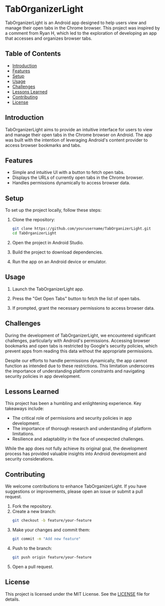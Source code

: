 # TabOrganizerLight

TabOrganizerLight is an Android app designed to help users view and manage their open tabs in the Chrome browser. This project was inspired by a comment from Ryan H, which led to the exploration of developing an app that accesses and organizes browser tabs.

## Table of Contents
- [Introduction](#introduction)
- [Features](#features)
- [Setup](#setup)
- [Usage](#usage)
- [Challenges](#challenges)
- [Lessons Learned](#lessons-learned)
- [Contributing](#contributing)
- [License](#license)

## Introduction

TabOrganizerLight aims to provide an intuitive interface for users to view and manage their open tabs in the Chrome browser on Android. The app was built with the intention of leveraging Android's content provider to access browser bookmarks and tabs.

## Features

- Simple and intuitive UI with a button to fetch open tabs.
- Displays the URLs of currently open tabs in the Chrome browser.
- Handles permissions dynamically to access browser data.

## Setup

To set up the project locally, follow these steps:

1. Clone the repository:
    ```bash
    git clone https://github.com/yourusername/TabOrganizerLight.git
    cd TabOrganizerLight
    ```

2. Open the project in Android Studio.

3. Build the project to download dependencies.

4. Run the app on an Android device or emulator.

## Usage

1. Launch the TabOrganizerLight app.

2. Press the "Get Open Tabs" button to fetch the list of open tabs.

3. If prompted, grant the necessary permissions to access browser data.

## Challenges

During the development of TabOrganizerLight, we encountered significant challenges, particularly with Android's permissions. Accessing browser bookmarks and open tabs is restricted by Google's security policies, which prevent apps from reading this data without the appropriate permissions.

Despite our efforts to handle permissions dynamically, the app cannot function as intended due to these restrictions. This limitation underscores the importance of understanding platform constraints and navigating security policies in app development.

## Lessons Learned

This project has been a humbling and enlightening experience. Key takeaways include:

- The critical role of permissions and security policies in app development.
- The importance of thorough research and understanding of platform limitations.
- Resilience and adaptability in the face of unexpected challenges.

While the app does not fully achieve its original goal, the development process has provided valuable insights into Android development and security considerations.

## Contributing

We welcome contributions to enhance TabOrganizerLight. If you have suggestions or improvements, please open an issue or submit a pull request.

1. Fork the repository.
2. Create a new branch:
    ```bash
    git checkout -b feature/your-feature
    ```
3. Make your changes and commit them:
    ```bash
    git commit -m "Add new feature"
    ```
4. Push to the branch:
    ```bash
    git push origin feature/your-feature
    ```
5. Open a pull request.

## License

This project is licensed under the MIT License. See the [LICENSE](LICENSE) file for details.

